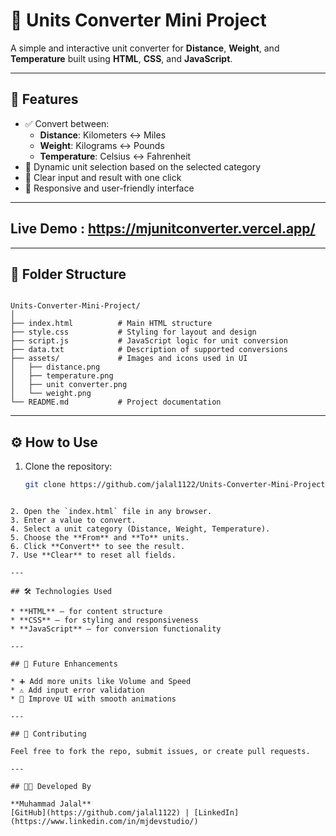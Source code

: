 
# 🔄 Units Converter Mini Project

A simple and interactive unit converter for **Distance**, **Weight**, and **Temperature** built using **HTML**, **CSS**, and **JavaScript**.

---

## 📌 Features

- ✅ Convert between:
  - **Distance**: Kilometers ↔ Miles
  - **Weight**: Kilograms ↔ Pounds
  - **Temperature**: Celsius ↔ Fahrenheit
- 🧠 Dynamic unit selection based on the selected category
- 🧼 Clear input and result with one click
- 📱 Responsive and user-friendly interface

---
## Live Demo : https://mjunitconverter.vercel.app/
---

## 📁 Folder Structure

```

Units-Converter-Mini-Project/
│
├── index.html          # Main HTML structure
├── style.css           # Styling for layout and design
├── script.js           # JavaScript logic for unit conversion
├── data.txt            # Description of supported conversions
├── assets/             # Images and icons used in UI
│   ├── distance.png
│   ├── temperature.png
│   ├── unit converter.png
│   └── weight.png
└── README.md           # Project documentation

````

---

## ⚙️ How to Use

1. Clone the repository:
   ```bash
   git clone https://github.com/jalal1122/Units-Converter-Mini-Project.git
````

2. Open the `index.html` file in any browser.
3. Enter a value to convert.
4. Select a unit category (Distance, Weight, Temperature).
5. Choose the **From** and **To** units.
6. Click **Convert** to see the result.
7. Use **Clear** to reset all fields.

---

## 🛠️ Technologies Used

* **HTML** – for content structure
* **CSS** – for styling and responsiveness
* **JavaScript** – for conversion functionality

---

## 🔮 Future Enhancements

* ➕ Add more units like Volume and Speed
* ⚠️ Add input error validation
* 🎨 Improve UI with smooth animations

---

## 🤝 Contributing

Feel free to fork the repo, submit issues, or create pull requests.

---

## 👨‍💻 Developed By

**Muhammad Jalal**
[GitHub](https://github.com/jalal1122) | [LinkedIn](https://www.linkedin.com/in/mjdevstudio/)
